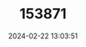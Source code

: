 ---
title: "153871"
category: "Procambarus kensleyi"
draft: false
date: 2024-02-22 13:03:51
languages:
  English: ["Free State Chimney Crawfish"]
---